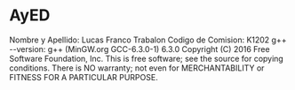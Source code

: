 # AyED
Nombre y Apellido: Lucas Franco Trabalon
Codigo de Comision: K1202
g++ --version:
g++ (MinGW.org GCC-6.3.0-1) 6.3.0
Copyright (C) 2016 Free Software Foundation, Inc.
This is free software; see the source for copying conditions.  There is NO
warranty; not even for MERCHANTABILITY or FITNESS FOR A PARTICULAR PURPOSE.
